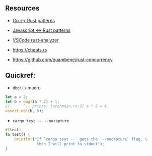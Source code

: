 ## Resources

* [Go ↔ Rust patterns](https://programming-idioms.org/cheatsheet/Go/Rust)

* [Javascript ↔ Rust patterns](https://programming-idioms.org/cheatsheet/JS/Rust)

* [VSCode rust-analyzer](https://code.visualstudio.com/docs/languages/rust)

* https://cheats.rs

* https://github.com/quambene/rust-concurrency

## Quickref:

* `dbg!()` macro

```rust
let a = 2;
let b = dbg!(a * 2) + 1;
//      ^-- prints: [src/main.rs:2] a * 2 = 4
assert_eq!(b, 5);
```

* `cargo test -- --nocapture`

```rust
#[test]
fn test() {
    println!("If `cargo test --` gets the `--nocapture` flag, \
              then I will print to stdout");
}
```
